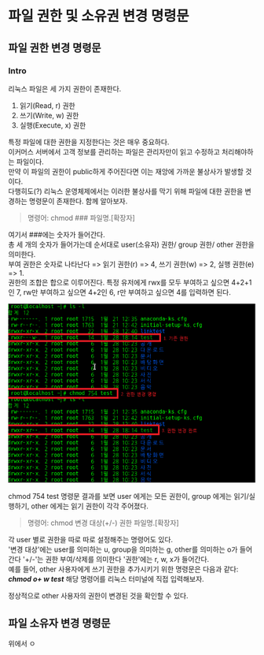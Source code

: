 파일 권한 및 소유권 변경 명령문
==============================

파일 권한 변경 명령문
------------------------------
### Intro

리눅스 파일은 세 가지 권한이 존재한다.  
1. 읽기(Read, r) 권한
2. 쓰기(Write, w) 권한
3. 실행(Execute, x) 권한

특정 파일에 대한 권한을 지정한다는 것은 매우 중요하다.  
이커머스 서버에서 고객 정보를 관리하는 파일은 관리자만이 읽고 수정하고 처리해야하는 파일이다.  
만약 이 파일의 권한이 public하게 주어진다면 이는 재앙에 가까운 불상사가 발생할 것이다.  
다행히도(?) 리눅스 운영체제에서는 이러한 불상사를 막기 위해 파일에 대한 권한을 변경하는 명령문이 존재한다. 함께 알아보자.

>명령어: chmod ### 파일명.[확장자]

여기서 ###에는 숫자가 들어간다.  
총 세 개의 숫자가 들어가는데 순서대로 user(소유자) 권한/ group 권한/ other 권한을 의미한다.  
부여 권한은 숫자로 나타난다 => 읽기 권한(r) => 4, 쓰기 권한(w) => 2, 실행 권한(e) => 1.  
권한의 조합은 합으로 이루어진다. 특정 유저에게 rwx를 모두 부여하고 싶으면 4+2+1인 7, rw만 부여하고 싶으면 4+2인 6, r만 부여하고 싶으면 4를 입력하면 된다.

![chmod_01](./img/chmod_001.png)

chmod 754 test 명령문 결과를 보면 user 에게는 모든 권한이, group 에게는 읽기/실행하기, other 에게는 읽기 권한이 각각 주어졌다.  

>명령어: chmod 변경 대상(+/-) 권한 파일명.[확장자]

각 user 별로 권한을 따로 따로 설정해주는 명령어도 있다.  
'변경 대상'에는 user를 의미하는 u, group을 의미하는 g, other를 의미하는 o가 들어간다
'+/-'는 권한 부여/삭제를 의미한다
'권한'에는 r, w, x가 들어간다.  
예를 들어, other 사용자에게 쓰기 권한을 추가시키기 위한 명령문은 다음과 같다: ***chmod o+ w test***
해당 명령어를 리눅스 터미널에 직접 입력해보자.

정상적으로 other 사용자의 권한이 변경된 것을 확인할 수 있다.

파일 소유자 변경 명령문
-------------------
위에서 ㅇ
